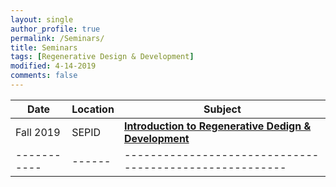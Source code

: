 ```yaml
---
layout: single
author_profile: true
permalink: /Seminars/
title: Seminars
tags: [Regenerative Design & Development]
modified: 4-14-2019
comments: false
---
```



| Date      |Location| **Subject**                                        |
|-----------|--------|----------------------------------------------------|
|Fall 2019  |SEPID|    [**Introduction to Regenerative Dedign & Development**](/assets/seminars/RDD.pdf) |
|-----------|------|-------------------------------------------------------|


